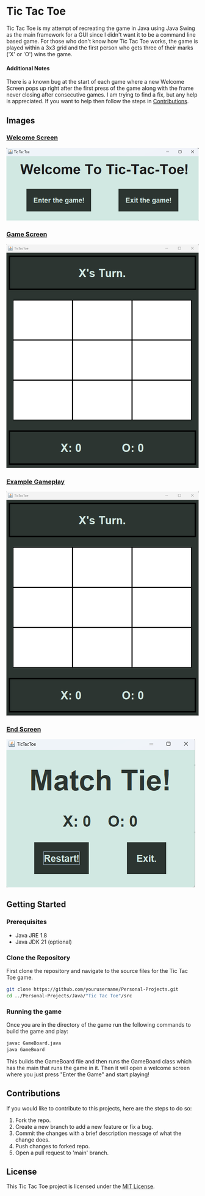 # Tic Tac Toe
Tic Tac Toe is my attempt of recreating the game in Java using Java Swing as the main framework for a GUI since I didn't want it to be a command line based game. For those who don't know how Tic Tac Toe works, the game is played within a 3x3 grid and the first person who gets three of their marks ('X' or 'O') wins the game.

#### Additional Notes
There is a known bug at the start of each game where a new Welcome Screen pops up right after the first press of the game along with the frame never closing after consecutive games. I am trying to find a fix, but any help is appreciated. If you want to help then follow the steps in [Contributions](#contributions).

## Images

### [Welcome Screen](https://github.com/Dossr-NK/Personal-Projects/blob/main/Java/Tic%20Tac%20Toe/Pictures/Welcome%20Screen.png)

![Welcome Screen](https://github.com/Dossr-NK/Personal-Projects/blob/main/Java/Tic%20Tac%20Toe/Pictures/Welcome%20Screen.png)

### [Game Screen](https://github.com/Dossr-NK/Personal-Projects/blob/main/Java/Tic%20Tac%20Toe/Pictures/Game%20Screen.png)

![Game Screen](https://github.com/Dossr-NK/Personal-Projects/blob/main/Java/Tic%20Tac%20Toe/Pictures/Game%20Screen.png)

### [Example Gameplay](https://github.com/Dossr-NK/Personal-Projects/blob/main/Java/Tic%20Tac%20Toe/Pictures/Example%20Gameplay.png)

![Example Gameplay](https://github.com/Dossr-NK/Personal-Projects/blob/main/Java/Tic%20Tac%20Toe/Pictures/Game%20Screen.png)

### [End Screen](https://github.com/Dossr-NK/Personal-Projects/blob/main/Java/Tic%20Tac%20Toe/Pictures/End%20Screen.png)

![End Screen](https://github.com/Dossr-NK/Personal-Projects/blob/main/Java/Tic%20Tac%20Toe/Pictures/End%20Screen.png)


## Getting Started
### Prerequisites
- Java JRE 1.8
- Java JDK 21 (optional)

### Clone the Repository
First clone the repository and navigate to the source files for the Tic Tac Toe game.
```bash
git clone https://github.com/yourusername/Personal-Projects.git
cd ../Personal-Projects/Java/"Tic Tac Toe"/src
```
 
### Running the game
Once you are in the directory of the game run the following commands to build the game and play:
```bash
javac GameBoard.java
java GameBoard
```
This builds the GameBoard file and then runs the GameBoard class which has the main that runs the game in it. Then it will open a welcome screen where you just press "Enter the Game" and start playing!


## Contributions
If you would like to contribute to this projects, here are the steps to do so:

1. Fork the repo.
2. Create a new branch to add a new feature or fix a bug.
3. Commit the changes with a brief description message of what the change does.
4. Push changes to forked repo.
5. Open a pull request to 'main' branch.

## License
This Tic Tac Toe project is licensed under the [MIT License](https://github.com/Dossr-NK/Personal-Projects/blob/main/LICENSE.txt).
